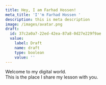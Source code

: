```yaml
---
title: Hey, I am Farhad Hossen!
meta_title: 'I''m Farhad Hossen '
description: this is meta description
image: /images/avatar.png
draft:
  id: 37c2a0a7-22ed-42ea-87a8-0d27e229f9ae
  value:
    label: Draft
    name: draft
    type: boolean
    value: ''
---
```

Welcome to my digital world. \
This is the place I share my lesson with you.
